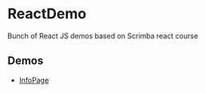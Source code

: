 # ReactDemo
Bunch of React JS demos based on Scrimba react course

## Demos

- [InfoPage](InfoPage/README.md)
